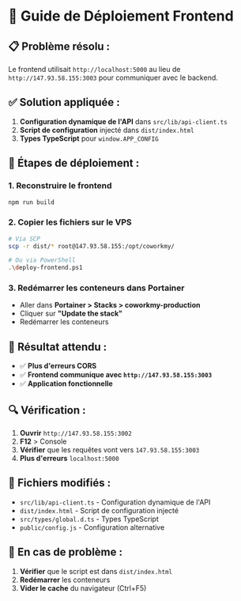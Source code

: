 # 🚀 Guide de Déploiement Frontend

## 📋 **Problème résolu :**

Le frontend utilisait `http://localhost:5000` au lieu de `http://147.93.58.155:3003` pour communiquer avec le backend.

## ✅ **Solution appliquée :**

1. **Configuration dynamique de l'API** dans `src/lib/api-client.ts`
2. **Script de configuration** injecté dans `dist/index.html`
3. **Types TypeScript** pour `window.APP_CONFIG`

## 🔧 **Étapes de déploiement :**

### 1. **Reconstruire le frontend**
```bash
npm run build
```

### 2. **Copier les fichiers sur le VPS**
```bash
# Via SCP
scp -r dist/* root@147.93.58.155:/opt/coworkmy/

# Ou via PowerShell
.\deploy-frontend.ps1
```

### 3. **Redémarrer les conteneurs dans Portainer**
- Aller dans **Portainer > Stacks > coworkmy-production**
- Cliquer sur **"Update the stack"**
- Redémarrer les conteneurs

## 🎯 **Résultat attendu :**

- ✅ **Plus d'erreurs CORS**
- ✅ **Frontend communique avec `http://147.93.58.155:3003`**
- ✅ **Application fonctionnelle**

## 🔍 **Vérification :**

1. **Ouvrir** `http://147.93.58.155:3002`
2. **F12** > Console
3. **Vérifier** que les requêtes vont vers `147.93.58.155:3003`
4. **Plus d'erreurs** `localhost:5000`

## 📝 **Fichiers modifiés :**

- `src/lib/api-client.ts` - Configuration dynamique de l'API
- `dist/index.html` - Script de configuration injecté
- `src/types/global.d.ts` - Types TypeScript
- `public/config.js` - Configuration alternative

## 🚨 **En cas de problème :**

1. **Vérifier** que le script est dans `dist/index.html`
2. **Redémarrer** les conteneurs
3. **Vider le cache** du navigateur (Ctrl+F5)
